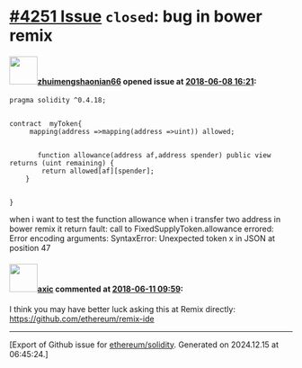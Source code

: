 # [\#4251 Issue](https://github.com/ethereum/solidity/issues/4251) `closed`: bug in bower remix

#### <img src="https://avatars.githubusercontent.com/u/36099406?u=f6e986ba96a7203fbf853a18ea7b93acfb131c9e&v=4" width="50">[zhuimengshaonian66](https://github.com/zhuimengshaonian66) opened issue at [2018-06-08 16:21](https://github.com/ethereum/solidity/issues/4251):

```
pragma solidity ^0.4.18;


contract  myToken{
     mapping(address =>mapping(address =>uint)) allowed;

    
       function allowance(address af,address spender) public view returns (uint remaining) {
        return allowed[af][spender];
    }
    
    
}
```



when i want to  test the function allowance  when i transfer two address in bower remix  it  return fault:
call to FixedSupplyToken.allowance errored: Error encoding arguments: SyntaxError: Unexpected token x in JSON at position 47 

#### <img src="https://avatars.githubusercontent.com/u/20340?v=4" width="50">[axic](https://github.com/axic) commented at [2018-06-11 09:59](https://github.com/ethereum/solidity/issues/4251#issuecomment-396189762):

I think you may have better luck asking this at Remix directly: https://github.com/ethereum/remix-ide


-------------------------------------------------------------------------------



[Export of Github issue for [ethereum/solidity](https://github.com/ethereum/solidity). Generated on 2024.12.15 at 06:45:24.]
